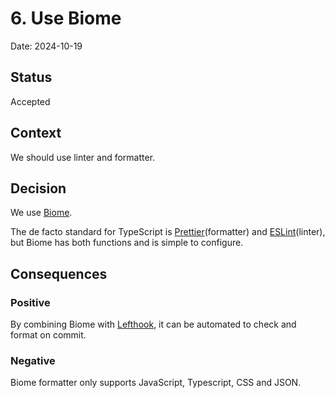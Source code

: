 # 6. Use Biome

Date: 2024-10-19

## Status

Accepted

## Context

We should use linter and formatter.

## Decision

We use [Biome](https://biomejs.dev/).

The de facto standard for TypeScript is [Prettier](https://prettier.io/)(formatter) and [ESLint](https://eslint.org/)(linter), but Biome has both functions and is simple to configure.

## Consequences

### Positive

By combining Biome with [Lefthook](https://github.com/evilmartians/lefthook), it can be automated to check and format on commit.

### Negative

Biome formatter only supports JavaScript, Typescript, CSS and JSON.
